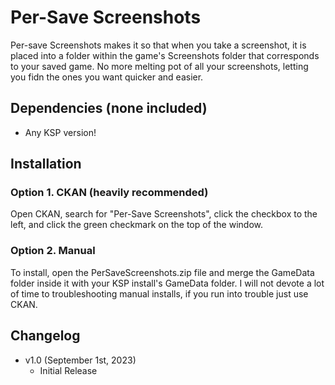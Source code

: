 # Per-Save Screenshots

Per-save Screenshots makes it so that when you take a screenshot, it is placed into a folder within the game's Screenshots folder that corresponds to your saved game. No more melting pot of all your screenshots, letting you fidn the ones you want quicker and easier.

## Dependencies (none included)
- Any KSP version!

## Installation
### Option 1. CKAN (heavily recommended)
Open CKAN, search for "Per-Save Screenshots", click the checkbox to the left, and click the green checkmark on the top of the window.
### Option 2. Manual
To install, open the PerSaveScreenshots.zip file and merge the GameData folder inside it with your KSP install's GameData folder. I will not devote a lot of time to troubleshooting manual installs, if you run into trouble just use CKAN.

## Changelog
- v1.0 (September 1st, 2023)
  - Initial Release
